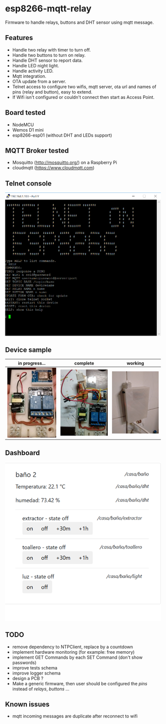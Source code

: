 # esp8266-mqtt-relay
Firmware to handle relays, buttons and DHT sensor using mqtt message.

## Features
* Handle two relay with timer to turn off.
* Handle two buttons to turn on relay.
* Handle DHT sensor to report data.
* Handle LED night light.
* Handle activity LED.
* Mqtt integration.
* OTA update from a server.
* Telnet access to configure two wifis, mqtt server, ota url and names of pins (relay and button), easy to extend.
* If Wifi isn't configured or couldn't connect then start as Access Point.

## Board tested
* NodeMCU
* Wemos D1 mini
* esp8266-esp01 (without DHT and LEDs support)

## MQTT Broker tested
* Mosquitto (http://mosquitto.org/) on a Raspberry Pi
* cloudmqtt (https://www.cloudmqtt.com)

## Telnet console
![Telnet console](https://github.com/nelopauselli/esp8266-mqtt-relay/raw/master/doc/telnet-screenshot.png  "")

## Device sample
in progress...| complete | working
--- | --- | ---
![Device in progress](https://github.com/nelopauselli/esp8266-mqtt-relay/raw/master/doc/device-1.jpg  "") | ![Device complete](https://github.com/nelopauselli/esp8266-mqtt-relay/raw/master/doc/device-2.jpg  "") | ![Device working](https://github.com/nelopauselli/esp8266-mqtt-relay/raw/master/doc/device-3.jpg  "") 

## Dashboard
![Dashboard console](https://github.com/nelopauselli/esp8266-mqtt-relay/raw/master/doc/dashboard-1.png  "")

## TODO
* remove dependency to NTPClient, replace by a countdown
* implement hardware monitoring (for example: free memory)
* implement GET Commands by each SET Command (don't show passwords)
* improve tests schema
* improve logger schema
* design a PCB ?
* Make a generic firmware, then user should be configured the *pins* instead of *relays*, *buttons* ...

## Known issues
* mqtt incoming messages are duplicate after reconnect to wifi 